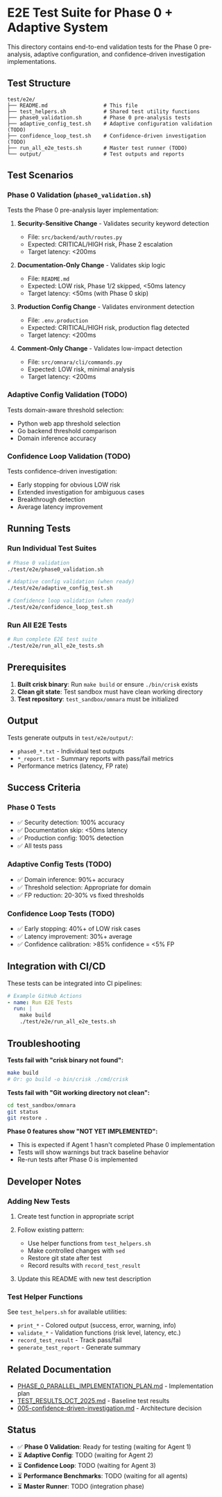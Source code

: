 # E2E Test Suite for Phase 0 + Adaptive System

This directory contains end-to-end validation tests for the Phase 0 pre-analysis, adaptive configuration, and confidence-driven investigation implementations.

## Test Structure

```
test/e2e/
├── README.md                  # This file
├── test_helpers.sh            # Shared test utility functions
├── phase0_validation.sh       # Phase 0 pre-analysis tests
├── adaptive_config_test.sh    # Adaptive configuration validation (TODO)
├── confidence_loop_test.sh    # Confidence-driven investigation (TODO)
├── run_all_e2e_tests.sh       # Master test runner (TODO)
└── output/                    # Test outputs and reports
```

## Test Scenarios

### Phase 0 Validation (`phase0_validation.sh`)

Tests the Phase 0 pre-analysis layer implementation:

1. **Security-Sensitive Change** - Validates security keyword detection
   - File: `src/backend/auth/routes.py`
   - Expected: CRITICAL/HIGH risk, Phase 2 escalation
   - Target latency: <200ms

2. **Documentation-Only Change** - Validates skip logic
   - File: `README.md`
   - Expected: LOW risk, Phase 1/2 skipped, <50ms latency
   - Target latency: <50ms (with Phase 0 skip)

3. **Production Config Change** - Validates environment detection
   - File: `.env.production`
   - Expected: CRITICAL/HIGH risk, production flag detected
   - Target latency: <200ms

4. **Comment-Only Change** - Validates low-impact detection
   - File: `src/omnara/cli/commands.py`
   - Expected: LOW risk, minimal analysis
   - Target latency: <200ms

### Adaptive Config Validation (TODO)

Tests domain-aware threshold selection:

- Python web app threshold selection
- Go backend threshold comparison
- Domain inference accuracy

### Confidence Loop Validation (TODO)

Tests confidence-driven investigation:

- Early stopping for obvious LOW risk
- Extended investigation for ambiguous cases
- Breakthrough detection
- Average latency improvement

## Running Tests

### Run Individual Test Suites

```bash
# Phase 0 validation
./test/e2e/phase0_validation.sh

# Adaptive config validation (when ready)
./test/e2e/adaptive_config_test.sh

# Confidence loop validation (when ready)
./test/e2e/confidence_loop_test.sh
```

### Run All E2E Tests

```bash
# Run complete E2E test suite
./test/e2e/run_all_e2e_tests.sh
```

## Prerequisites

1. **Built crisk binary**: Run `make build` or ensure `./bin/crisk` exists
2. **Clean git state**: Test sandbox must have clean working directory
3. **Test repository**: `test_sandbox/omnara` must be initialized

## Output

Tests generate outputs in `test/e2e/output/`:

- `phase0_*.txt` - Individual test outputs
- `*_report.txt` - Summary reports with pass/fail metrics
- Performance metrics (latency, FP rate)

## Success Criteria

### Phase 0 Tests
- ✅ Security detection: 100% accuracy
- ✅ Documentation skip: <50ms latency
- ✅ Production config: 100% detection
- ✅ All tests pass

### Adaptive Config Tests (TODO)
- ✅ Domain inference: 90%+ accuracy
- ✅ Threshold selection: Appropriate for domain
- ✅ FP reduction: 20-30% vs fixed thresholds

### Confidence Loop Tests (TODO)
- ✅ Early stopping: 40%+ of LOW risk cases
- ✅ Latency improvement: 30%+ average
- ✅ Confidence calibration: >85% confidence = <5% FP

## Integration with CI/CD

These tests can be integrated into CI pipelines:

```yaml
# Example GitHub Actions
- name: Run E2E Tests
  run: |
    make build
    ./test/e2e/run_all_e2e_tests.sh
```

## Troubleshooting

**Tests fail with "crisk binary not found":**
```bash
make build
# Or: go build -o bin/crisk ./cmd/crisk
```

**Tests fail with "Git working directory not clean":**
```bash
cd test_sandbox/omnara
git status
git restore .
```

**Phase 0 features show "NOT YET IMPLEMENTED":**
- This is expected if Agent 1 hasn't completed Phase 0 implementation
- Tests will show warnings but track baseline behavior
- Re-run tests after Phase 0 is implemented

## Developer Notes

### Adding New Tests

1. Create test function in appropriate script
2. Follow existing pattern:
   - Use helper functions from `test_helpers.sh`
   - Make controlled changes with `sed`
   - Restore git state after test
   - Record results with `record_test_result`

3. Update this README with new test description

### Test Helper Functions

See `test_helpers.sh` for available utilities:
- `print_*` - Colored output (success, error, warning, info)
- `validate_*` - Validation functions (risk level, latency, etc.)
- `record_test_result` - Track pass/fail
- `generate_test_report` - Generate summary

## Related Documentation

- [PHASE_0_PARALLEL_IMPLEMENTATION_PLAN.md](../../dev_docs/03-implementation/PHASE_0_PARALLEL_IMPLEMENTATION_PLAN.md) - Implementation plan
- [TEST_RESULTS_OCT_2025.md](../../dev_docs/03-implementation/testing/TEST_RESULTS_OCT_2025.md) - Baseline test results
- [005-confidence-driven-investigation.md](../../dev_docs/01-architecture/decisions/005-confidence-driven-investigation.md) - Architecture decision

## Status

- ✅ **Phase 0 Validation**: Ready for testing (waiting for Agent 1)
- ⏳ **Adaptive Config**: TODO (waiting for Agent 2)
- ⏳ **Confidence Loop**: TODO (waiting for Agent 3)
- ⏳ **Performance Benchmarks**: TODO (waiting for all agents)
- ⏳ **Master Runner**: TODO (integration phase)
